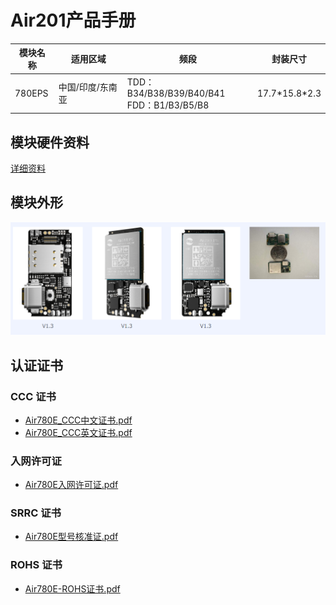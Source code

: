 # Air201产品手册

| 模块名称  | 适用区域         | 频段                                          | 封装尺寸        |
| -------- | ---------------- | --------------------------------------------- | --------------- |
| 780EPS    | 中国/印度/东南亚 | TDD：B34/B38/B39/B40/B41</br>FDD：B1/B3/B5/B8 | 17.7\*15.8\*2.3 |

## 模块硬件资料

[详细资料](../../hardware/index.md)

## 模块外形

![Air201的4张图](./image/air201.png)

## 认证证书

### CCC 证书

- [Air780E_CCC中文证书.pdf](https://cdn.openluat-luatcommunity.openluat.com/attachment/20221129105209534_Air780E_CCC%E4%B8%AD%E6%96%87%E8%AF%81%E4%B9%A6.pdf)
- [Air780E_CCC英文证书.pdf](https://cdn.openluat-luatcommunity.openluat.com/attachment/20221129105227474_Air780E_CCC%E8%8B%B1%E6%96%87%E8%AF%81%E4%B9%A6.pdf)

### 入网许可证

- [Air780E入网许可证.pdf](https://cdn.openluat-luatcommunity.openluat.com/attachment/20230130113321541_Air780E%E5%85%A5%E7%BD%91%E8%AE%B8%E5%8F%AF%E8%AF%81.pdf)

### SRRC 证书

- [Air780E型号核准证.pdf](https://cdn.openluat-luatcommunity.openluat.com/attachment/20230221104159741_Air780E%E5%9E%8B%E5%8F%B7%E6%A0%B8%E5%87%86%E8%AF%81.pdf)

### ROHS 证书

- [Air780E-ROHS证书.pdf](https://cdn.openluat-luatcommunity.openluat.com/attachment/20230313092434185_Air780E-ROHS%E8%AF%81%E4%B9%A6.pdf)
